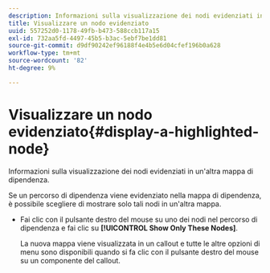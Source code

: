 ```yaml
---
description: Informazioni sulla visualizzazione dei nodi evidenziati in un'altra mappa di dipendenza.
title: Visualizzare un nodo evidenziato
uuid: 557252d0-1178-49fb-b473-588ccb117a15
exl-id: 732aa5fd-4497-45b5-b3ac-5ebf7be1dd81
source-git-commit: d9df90242ef96188f4e4b5e6d04cfef196b0a628
workflow-type: tm+mt
source-wordcount: '82'
ht-degree: 9%

---
```


# Visualizzare un nodo evidenziato{#display-a-highlighted-node}

Informazioni sulla visualizzazione dei nodi evidenziati in un&#39;altra mappa di dipendenza.

Se un percorso di dipendenza viene evidenziato nella mappa di dipendenza, è possibile scegliere di mostrare solo tali nodi in un&#39;altra mappa.

* Fai clic con il pulsante destro del mouse su uno dei nodi nel percorso di dipendenza e fai clic su **[!UICONTROL Show Only These Nodes]**.

   La nuova mappa viene visualizzata in un callout e tutte le altre opzioni di menu sono disponibili quando si fa clic con il pulsante destro del mouse su un componente del callout.
